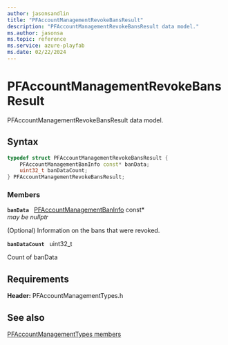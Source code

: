 ```yaml
---
author: jasonsandlin
title: "PFAccountManagementRevokeBansResult"
description: "PFAccountManagementRevokeBansResult data model."
ms.author: jasonsa
ms.topic: reference
ms.service: azure-playfab
ms.date: 02/22/2024
---
```


# PFAccountManagementRevokeBansResult  

PFAccountManagementRevokeBansResult data model.  

## Syntax  
  
```cpp
typedef struct PFAccountManagementRevokeBansResult {  
    PFAccountManagementBanInfo const* banData;  
    uint32_t banDataCount;  
} PFAccountManagementRevokeBansResult;  
```
  
### Members  
  
**`banData`** &nbsp; [PFAccountManagementBanInfo](pfaccountmanagementbaninfo.md) const*  
*may be nullptr*  
  
(Optional) Information on the bans that were revoked.
  
**`banDataCount`** &nbsp; uint32_t  
  
Count of banData
  
  
## Requirements  
  
**Header:** PFAccountManagementTypes.h
  
## See also  
[PFAccountManagementTypes members](../pfaccountmanagementtypes_members.md)  

  
  
